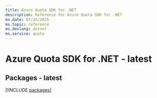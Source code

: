 ```yaml
---
title: Azure Quota SDK for .NET
description: Reference for Azure Quota SDK for .NET
ms.date: 07/25/2025
ms.topic: reference
ms.devlang: dotnet
ms.service: quota
---
```

# Azure Quota SDK for .NET - latest
## Packages - latest
[!INCLUDE [packages](quota-index.md)]